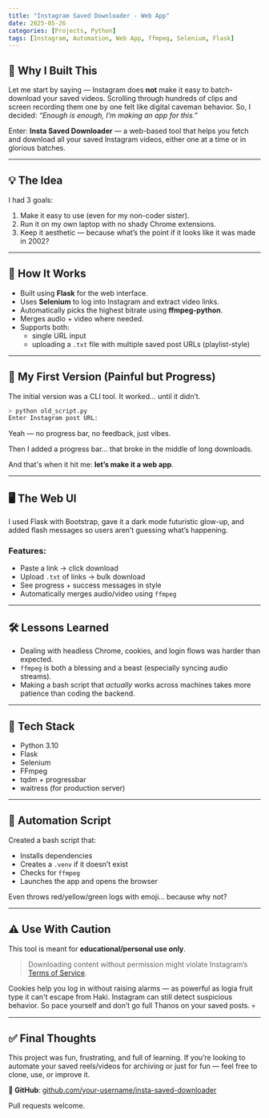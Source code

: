 ```yaml
---
title: "Instagram Saved Downloader - Web App"
date: 2025-05-26
categories: [Projects, Python]
tags: [Instagram, Automation, Web App, ffmpeg, Selenium, Flask]
---
```


## 🧠 Why I Built This

Let me start by saying — Instagram does **not** make it easy to batch-download your saved videos. Scrolling through hundreds of clips and screen recording them one by one felt like digital caveman behavior. So, I decided: *“Enough is enough, I’m making an app for this.”*

Enter: **Insta Saved Downloader** — a web-based tool that helps you fetch and download all your saved Instagram videos, either one at a time or in glorious batches.

---

## 💡 The Idea

I had 3 goals:
1. Make it easy to use (even for my non-coder sister).
2. Run it on my own laptop with no shady Chrome extensions.
3. Keep it aesthetic — because what’s the point if it looks like it was made in 2002?

---

## 🔨 How It Works

- Built using **Flask** for the web interface.
- Uses **Selenium** to log into Instagram and extract video links.
- Automatically picks the highest bitrate using **ffmpeg-python**.
- Merges audio + video where needed.
- Supports both:
  - single URL input
  - uploading a `.txt` file with multiple saved post URLs (playlist-style)

---

## 🧪 My First Version (Painful but Progress)

The initial version was a CLI tool. It worked… until it didn’t.

```bash
> python old_script.py
Enter Instagram post URL:
```

Yeah — no progress bar, no feedback, just vibes.

Then I added a progress bar... that broke in the middle of long downloads.

And that's when it hit me: **let’s make it a web app**.

---

## 🖥️ The Web UI

I used Flask with Bootstrap, gave it a dark mode futuristic glow-up, and added flash messages so users aren’t guessing what’s happening.

### Features:
- Paste a link → click download
- Upload `.txt` of links → bulk download
- See progress + success messages in style
- Automatically merges audio/video using `ffmpeg`

---

## 🛠️ Lessons Learned

- Dealing with headless Chrome, cookies, and login flows was harder than expected.
- `ffmpeg` is both a blessing and a beast (especially syncing audio streams).
- Making a bash script that *actually* works across machines takes more patience than coding the backend.

---

## 🧰 Tech Stack

- Python 3.10
- Flask
- Selenium
- FFmpeg
- tqdm + progressbar
- waitress (for production server)

---

## 🤖 Automation Script

Created a bash script that:
- Installs dependencies
- Creates a `.venv` if it doesn’t exist
- Checks for `ffmpeg`
- Launches the app and opens the browser

Even throws red/yellow/green logs with emoji... because why not?

---

## ⚠️ Use With Caution

This tool is meant for **educational/personal use only**.

> Downloading content without permission might violate Instagram’s [Terms of Service](https://help.instagram.com/581066165581870).

Cookies help you log in without raising alarms — as powerful as logia fruit type it can't escape from Haki. Instagram can still detect suspicious behavior. So pace yourself and don’t go full Thanos on your saved posts. 💀

---

## ✅ Final Thoughts

This project was fun, frustrating, and full of learning. If you’re looking to automate your saved reels/videos for archiving or just for fun — feel free to clone, use, or improve it.

**🔗 GitHub**: [github.com/your-username/insta-saved-downloader](https://github.com/Vamsi-Vadala/insta-saved-downloader)

Pull requests welcome.
